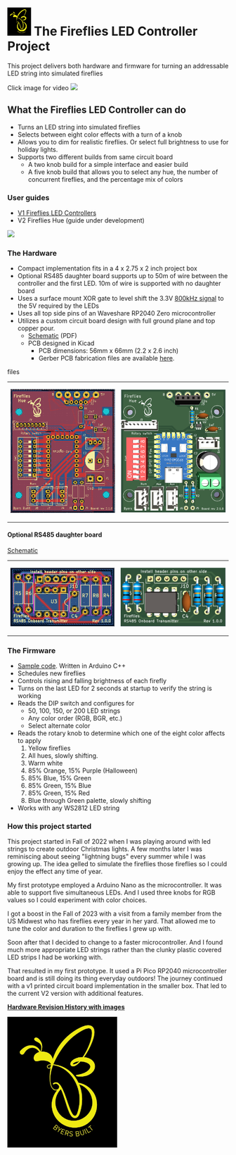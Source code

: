 # <img src="./assets/Fireflies_logo_2_0.png" height = 64px > The Fireflies LED Controller Project

This project delivers both hardware and firmware for turning an addressable LED string into simulated fireflies

Click image for video
[<img src="./assets/20240608_155041.jpg">](https://photos.app.goo.gl/UaPuwaba9bqjVWHB6)


## What the Fireflies LED Controller can do
* Turns an LED string into simulated fireflies
* Selects between eight color effects with a turn of a knob
* Allows you to dim for realistic fireflies. Or select full brightness to use for holiday lights.
* Supports two different builds from same circuit board
  * A two knob build for a simple interface and easier build
  * A five knob build that allows you to select any hue, the number of concurrent fireflies, and the percentage mix of colors

### User guides

* [V1 Fireflies LED Controllers](https://github.com/JamesByers/fireflies_led_controllers/blob/main/README.md)
* V2 Fireflies Hue (guide under development)

<p align="left"><img src="./assets/Fireflies_Hue_v2_0_0_with_parts.png" height=400 ></img></p>

### The Hardware

* Compact implementation fits in a 4 x 2.75 x 2 inch project box
* Optional RS485 daughter board supports up to 50m of wire between the controller and the first LED. 10m of wire is supported with no daughter board
* Uses a surface mount XOR gate to level shift the 3.3V [800kHz signal](./assets/800kHz_original_and_level_shifted_double_1_5.png) to the 5V required by the LEDs
* Uses all top side pins of an Waveshare RP2040 Zero microcontroller
* Utilizes a custom circuit board design with full ground plane and top copper pour.
  * [Schematic](./assets/Fireflies_2_0_1_schematic.pdf) (PDF)
  * PCB designed in Kicad
    * PCB dimensions: 56mm x 66mm (2.2 x 2.6 inch)
    * Gerber PCB fabrication files are available [here](./hardware_files/Gerber/).

<table>files
  <tr>
    <td>
    	<p align=center>
            <img src="./assets/Fireflies_hue_v2_1_0_top.png" alt="1" width = 400px ></p>
	</td>
    <td>
        <p align=center>
            <img src="./assets/Fireflies_2_1_0_board_3d.png"  alt="2" width = 400px ></p>
    </td>
  </tr> 
</table>

#### Optional RS485 daughter board

[Schematic](./assets/Fireflies_v2_rs485_daughter_board_schematic.pdf)

<table>
  <tr>
    <td>
    	<p align=center>
            <img src="./assets/Fireflies_hue_RS485_daughter_board_1_0_0.png" alt="1" width = 250px></p>
	</td>
    <td>
        <p align=center>
            <img src="./assets/Fireflies_hue_RS485_daughter_board_1_0_0_3d_crop.png"  alt="2" width = 252px ></p>
    </td>
  </tr> 
</table>


### The Firmware

*  [Sample code](./code/Firefly_and_rainbow_rpzero_dimmer_brd_2_0_1/Firefly_and_rainbow_rpzero_dimmer_brd_2_0_1.ino). Written in Arduino C++
*  Schedules new fireflies
*  Controls rising and falling brightness of each firefly
*  Turns on the last LED for 2 seconds at startup to verify the string is working
* Reads the DIP switch and configures for
  * 50, 100, 150, or 200 LED strings
  * Any color order (RGB, BGR, etc.)
  * Select alternate color
* Reads the rotary knob to determine which one of the eight color affects to apply
   1.  Yellow fireflies
   2.  All hues, slowly shifting.
   3.  Warm white
   4.  85% Orange, 15% Purple (Halloween)
   5.  85% Blue, 15% Green
   6.  85% Green, 15% Blue
   7.  85% Green, 15% Red
   8.  Blue through Green palette, slowly shifting
* Works with any WS2812 LED string

### How this project started
This project started in Fall of 2022 when I was playing around with led strings to create outdoor Christmas lights.  A few months later I was reminiscing about seeing "lightning bugs" every summer while I was growing up.  The idea gelled to simulate the fireflies those fireflies so I could enjoy the effect any time of year.  

My first prototype employed a Arduino Nano as the microcontroller.  It was able to support five simultaneous LEDs.  And I used three knobs for RGB values so I could experiment with color choices.

I got a boost in the Fall of 2023 with a visit from a family member from the US Midwest who has fireflies every year in her yard.  That allowed me to tune the color and duration to the fireflies I grew up with.  

Soon after that I decided to change to a faster microcontroller.  And I found much more appropriate LED strings rather than the clunky plastic covered LED strips I had be working with.

That resulted in my first prototype.  It used a Pi Pico RP2040 microcontroller board and is still doing its thing everyday outdoors!  The journey continued with a v1 printed circuit board implementation in the smaller box.  That led to the current V2 version with additional features.   

**[Hardware Revision History with images](hardware_version_history.md)**

<p align=left>
            <img src="./assets/Fireflies_logo_2_0.png" alt="1" width = 250px></p>


